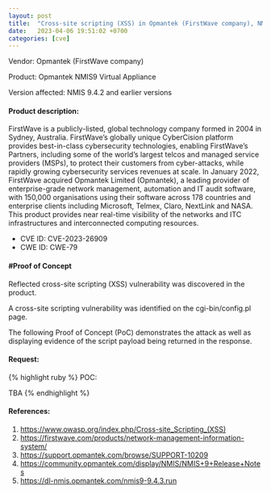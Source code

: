 ```yaml
---
layout: post
title:  "Cross-site scripting (XSS) in Opmantek (FirstWave company), NMIS module before 9.4.3"
date:   2023-04-06 19:51:02 +0700 
categories: [cve]
---
```


Vendor: Opmantek (FirstWave company)

Product: Opmantek NMIS9 Virtual Appliance

Version affected: NMIS 9.4.2 and earlier versions

#### Product description:

FirstWave is a publicly-listed, global technology company formed in 2004 in Sydney, Australia.
FirstWave’s globally unique CyberCision platform provides best-in-class cybersecurity technologies, enabling FirstWave’s Partners, including some of the world’s largest telcos and managed service providers (MSPs), to protect their customers from cyber-attacks, while rapidly growing cybersecurity services revenues at scale.
In January 2022, FirstWave acquired Opmantek Limited (Opmantek), a leading provider of enterprise-grade network management, automation and IT audit software, with 150,000 organisations using their software across 178 countries and enterprise clients including Microsoft, Telmex, Claro, NextLink and NASA.
This product provides near real-time visibility of the networks and ITC infrastructures and interconnected computing resources.

* CVE ID: CVE-2023-26909
* CWE ID: CWE-79

#### #Proof of Concept

Reflected cross-site scripting (XSS) vulnerability was discovered in the product.

A cross-site scripting vulnerability was identified on the cgi-bin/config.pl page.

The following Proof of Concept (PoC) demonstrates the attack as well as displaying evidence of the script payload being returned in the response. 

#### Request:
{% highlight ruby %}
POC:

TBA
{% endhighlight %}

#### References:
1. https://www.owasp.org/index.php/Cross-site_Scripting_(XSS)
2. https://firstwave.com/products/network-management-information-system/
3. https://support.opmantek.com/browse/SUPPORT-10209
4. https://community.opmantek.com/display/NMIS/NMIS+9+Release+Notes
5. https://dl-nmis.opmantek.com/nmis9-9.4.3.run
